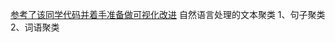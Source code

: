 [参考了该同学代码并着手准备做可视化改进](`https://github.com/zhangfazhan/text_clustering "超链接title")
自然语言处理的文本聚类
1、句子聚类
2、词语聚类